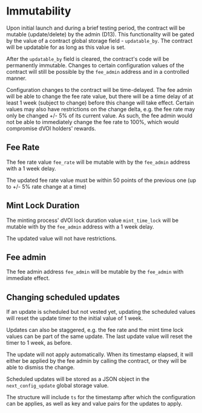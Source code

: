 # Immutability

Upon initial launch and during a brief testing period, the contract will be mutable (update/delete) by the admin (D13). This functionality will be gated by the value of a contract global storage field - `updatable_by`. The contract will be updatable for as long as this value is set.

After the `updatable_by` field is cleared, the contract's code will be permanently immutable. Changes to certain configuration values of the contract will still be possible by the `fee_admin` address and in a controlled manner.

Configuration changes to the contract will be time-delayed. The fee admin will be able to change the fee rate value, but there will be a time delay of at least 1 week (subject to change) before this change will take effect. Certain values may also have restrictions on the change delta, e.g. the fee rate may only be changed +/- 5% of its current value. As such, the fee admin would not be able to immediately change the fee rate to 100%, which would compromise dVOI holders' rewards.

## Fee Rate

The fee rate value `fee_rate` will be mutable with by the `fee_admin` address with a 1 week delay.

The updated fee rate value must be within 50 points of the previous one (up to +/- 5% rate change at a time)

## Mint Lock Duration

The minting process' dVOI lock duration value `mint_time_lock` will be mutable with by the `fee_admin` address with a 1 week delay.

The updated value will not have restrictions.

## Fee admin

The fee admin address `fee_admin` will be mutable by the `fee_admin` with immediate effect.

## Changing scheduled updates

If an update is scheduled but not vested yet, updating the scheduled values will reset the update timer to the initial value of 1 week.

Updates can also be staggered, e.g. the fee rate and the mint time lock values can be part of the same update. The last update value will reset the timer to 1 week, as before.

The update will not apply automatically. When its timestamp elapsed, it will either be applied by the fee admin by calling the contract, or they will be able to dismiss the change.

Scheduled updates will be stored as a JSON object in the `next_config_update` global storage value.

The structure will include `ts` for the timestamp after which the configuration can be applies, as well as key and value pairs for the updates to apply.
